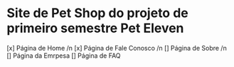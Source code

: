 # Site de Pet Shop do projeto de primeiro semestre Pet Eleven

[x] Página de Home /n
[x] Página de Fale Conosco /n
[] Página de Sobre /n
  [] Página da Emrpesa
  [] Página de FAQ
